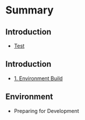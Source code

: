 # Summary

## Introduction

* [Test](reference/test.md)

## Introduction

* [1. Environment Build](README.md)

## Environment

* Preparing for Development

